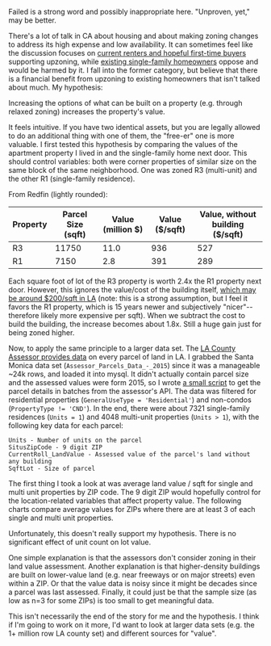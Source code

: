 Failed is a strong word and possibly inappropriate here. "Unproven, yet," may be better.

There's a lot of talk in CA about housing and about making zoning changes to address its high expense and low availability. It can sometimes feel like the discussion focuses on [current renters and hopeful first-time buyers](https://cayimby.org/) supporting upzoning, while [existing single-family homeowners](https://www.lewis.ucla.edu/opposition-to-new-housing/) oppose and would be harmed by it. I fall into the former category, but believe that there is a financial benefit from upzoning to existing homeowners that isn't talked about much. My hypothesis:

Increasing the options of what can be built on a property (e.g. through relaxed zoning) increases the property's value.

It feels intuitive. If you have two identical assets, but you are legally allowed to do an additional thing with one of them, the "free-er" one is more valuable. I first tested this hypothesis by comparing the values of the apartment property I lived in and the single-family home next door. This should control variables: both were corner properties of similar size on the same block of the same neighborhood. One was zoned R3 (multi-unit) and the other R1 (single-family residence).

From Redfin (lightly rounded):

| Property | Parcel Size (sqft) | Value (million $) | Value ($/sqft)| Value, without building ($/sqft)|
|----------|--------------------|-------------------|---------------|---------------------------------|
| R3       | 11750              | 11.0              |  936          | 527                             |
| R1       | 7150               | 2.8               |  391          | 289                             |

Each square foot of lot of the R3 property is worth 2.4x the R1 property next door. However, this ignores the value/cost of the building itself, [which may be around $200/sqft in LA](https://www.biggerpockets.com/forums/24/topics/160796-new-construction-costs-for-apartment-buildings-in-la-county) (note: this is a strong assumption, but I feel it favors the R1 property, which is 15 years newer and subjectively "nicer"-- therefore likely more expensive per sqft). When we subtract the cost to build the building, the increase becomes about 1.8x. Still a huge gain just for being zoned higher. 

Now, to apply the same principle to a larger data set. The [LA County Assessor provides data](https://data.lacounty.gov/api/views/) on every parcel of land in LA. I grabbed the Santa Monica data set (`Assessor_Parcels_Data_-_2015`) since it was a manageable ~24k rows, and loaded it into mysql. It didn't actually contain parcel size and the assessed values were form 2015, so I wrote [a small script](https://github.com/beekley/sandbox/blob/master/zone-values/index_2.js) to get the parcel details in batches from the assessor's API. The data was filtered for residential properties (`GeneralUseType = 'Residential'`) and non-condos (`PropertyType != 'CND'`). In the end, there were about 7321 single-family residences (`Units = 1`) and 4048 multi-unit properties (`Units > 1`), with the following key data for each parcel:

```
Units - Number of units on the parcel
SitusZipCode - 9 digit ZIP
CurrentRoll_LandValue - Assessed value of the parcel's land without any building
SqftLot - Size of parcel
```

The first thing I took a look at was average land value / sqft for single and multi unit properties by ZIP code. The 9 digit ZIP would hopefully control for the location-related variables that affect property value. The following charts compare average values for ZIPs where there are at least 3 of each single and multi unit properties.

Unfortunately, this doesn't really support my hypothesis. There is no significant effect of unit count on lot value.

One simple explanation is that the assessors don't consider zoning in their land value assessment. Another explanation is that higher-density buildings are built on lower-value land (e.g. near freeways or on major streets) even within a ZIP. Or that the value data is noisy since it might be decades since a parcel was last assessed. Finally, it could just be that the sample size (as low as n=3 for some ZIPs) is too small to get meaningful data.

This isn't necessarily the end of the story for me and the hypothesis. I think if I'm going to work on it more, I'd want to look at larger data sets (e.g. the 1+ million row LA county set) and different sources for "value". 
